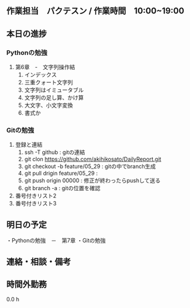 ﻿## 作業担当　パクテスン /  作業時間　10:00~19:00

## 本日の進捗
### Pythonの勉強
1. 第6章　-　文字列操作結
    1. インデックス
    1. 三重クォート文字列
    1. 文字列はイミュータブル
    1. 文字列の足し算、かけ算
    1. 大文字、小文字変換
    1. 書式か

### Gitの勉強
1. 登録と連結
    1. ssh -T github : gitの連結
    1. git clon https://github.com/akihikosato/DailyReport.git
    1. git checkout -b feature/05_29 : gitの中でbranch生成
    1. git pull drigin feature/05_29 :
    1. git push origin 00000 : 修正が終わったらpushして送る
    1. git branch -a : gitの位置を確認
1. 番号付きリスト2
1. 番号付きリスト3


## 明日の予定
・Pythonの勉強　－　第7章
・Gitの勉強

## 連絡・相談・備考

## 時間外勤務
0.0 h


